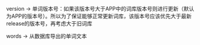 version -> 单词版本号：如果该版本号大于APP中的词库版本号则进行更新（默认为APP的版本号）。所以为了保证能够正常更新词库，该版本号应该优先大于最新release的版本号，再考虑大于旧词库

words -> 从数据库导出的单词文本
